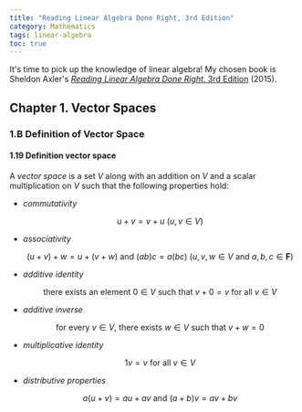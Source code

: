 ```yaml
---
title: "Reading Linear Algebra Done Right, 3rd Edition"
category: Mathematics
tags: linear-algebra
toc: true
---
```


It's time to pick up the knowledge of linear algebra! My chosen book is Sheldon Axler's [*Reading Linear Algebra Done Right*, 3rd Edition](https://www.amazon.com/dp/3319110799) (2015).

## Chapter 1. Vector Spaces

### 1.B Definition of Vector Space

#### 1.19 Definition vector space

A *vector space* is a set $V$ along with an addition on $V$ and a scalar multiplication on $V$ such that the following properties hold:

- *commutativity*

    $$
    u + v = v + u\text{ }(u,v\in V)
    $$

- *associativity*

    $$
    (u + v) + w = u + (v + w) \text{ and } (ab)c=a(bc) \text{ } (u,v,w\in V \text{ and } a,b,c \in \mathbf{F})
    $$

- *additive identity*

    $$
    \text{there exists an element } 0 \in V \text{ such that } v + 0 = v \text{ for all } v \in V 
    $$

- *additive inverse*

    $$
    \text{ for every } v \in V \text{, there exists } w \in V \text{ such that } v + w = 0
    $$

- *multiplicative identity*

    $$
    1v = v \text{ for all } v \in V
    $$

- *distributive properties*

    $$
    a(u + v) = au + av \text{ and } (a + b)v = av + bv
    $$